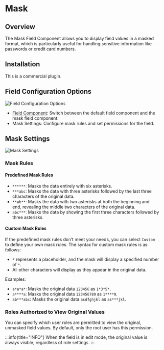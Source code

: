 # Mask

<PluginInfo commercial="true" name="field-component-mask"></PluginInfo>

## Overview

The Mask Field Component allows you to display field values in a masked format, which is particularly useful for handling sensitive information like passwords or credit card numbers.

## Installation

This is a commercial plugin.

## Field Configuration Options

![Field Configuration Options](https://static-docs.nocobase.com/Solution/202410222334271729611267.png)

- [Field Component](/handbook/ui/fields/field-settings/field-component): Switch between the default field component and the mask field component.
- Mask Settings: Configure mask rules and set permissions for the field.

## Mask Settings

![Mask Settings](https://static-docs.nocobase.com/Solution/202410222340521729611652.png)

### Mask Rules

#### Predefined Mask Rules

- `******`: Masks the data entirely with six asterisks.
- `***abc`: Masks the data with three asterisks followed by the last three characters of the original data.
- `**ab**`: Masks the data with two asterisks at both the beginning and end, revealing the middle two characters of the original data.
- `abc***`: Masks the data by showing the first three characters followed by three asterisks.

#### Custom Mask Rules

If the predefined mask rules don't meet your needs, you can select `Custom` to define your own mask rules. 
The syntax for custom mask rules is as follows:

- `*` represents a placeholder, and the mask will display a specified number of `*`.
- All other characters will display as they appear in the original data.

Examples:

- `a*a*a*`: Masks the original data `123456` as `1*3*5*`.
- `a****a`: Masks the original data `123456789` as `1****9`.
- `ab***abc`: Masks the original data `asdfghjkl` as `as***jkl`.

### Roles Authorized to View Original Values

You can specify which user roles are permitted to view the original, unmasked field values. By default, only the root user has this permission.

:::info{title="INFO"}
When the field is in edit mode, the original value is always visible, regardless of role settings.
:::

